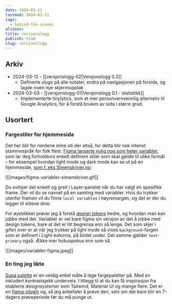 ```yaml
---
date: 2024-03-11
lastmod: 2024-03-11
tags:
  - behind-the-scenes
aliases: 
title: versjonslogg
publish: true
slug: versjonslogg
---
```

## Arkiv

- 2024-03-12 - [[versjonslogg-02|Versjonslogg 0.2]]
	- Definerte *slugs* på alle notater, endra på navigasjonen på forsida, og lagde noen nye skjermopptak
- 2024-03-03 - [[versjonslogg-01|Versjonslogg 0.1 - statistikk]]
	- Implementerte tinylytics, som et mer personvernvennlig alternativ til Google Analytics, for å forstå bruken av sida i større grad.

## Usortert

### Fargestiler for hjemmesida

Det her blir for nerdene mine uti der altså, for detta blir nok intenst stammespråk for folk flest. [Figma lanserte nylig noe som heter variabler](https://help.figma.com/hc/en-us/articles/15339657135383-Guide-to-variables-in-Figma), som lar deg forholdsvis enkelt definere stiler som skal gjelde til ulike formål – for eksempel hvordan light mode og dark mode kan se ut på en hjemmeside, [som f. eks Simenskriver.no](https://www.simenskriver.no/):

![[images/figma-variabler-simenskriver.gif]]

Du svitsjer det enkelt og greit i Layer-panelet når du har valgt én spesifikk frame. Der vil du se navnet på en samling med variabler. Hvis du trykker utenfor framen vil du finne `local variables` i høyremargen, og det er der du legger til stilene dine.

For øyeblikket prøver jeg å forstå [design tokens](https://thedesignsystem.guide/design-tokens) bedre, og hvordan man kan jobbe med det. Variabler er vel bare figma sin versjon av det å jobbe med design tokens, bare at det er litt begrensa enn så lenge. Det som skjer i gifen over er at når jeg trykker på light mode så vises `background`-fargen som er definert i Light-kolonna, på bildet under. Det samme gjelder `text-primary` også. Ække mer hokuspokus enn som så.

![[images/variabler-figma.jpeg]]

### En ting jeg likte

[Supa palette](https://www.supa-palette.com/) er en veldig enkel måte å lage fargepaletter på. Med en inkludert kontrastsjekk underveis. I tillegg til at du kan få inspirasjon fra etablerte designsystemer som Tailwind, Material UI og mange flere. Det er en [figma-plugin](https://www.figma.com/community/plugin/1103648664059257410/Supa-Palette) og, så jeg anbefaler å prøve den, selv om det bare blir en 7-dagers prøveperiode før du må punge ut.

